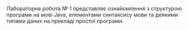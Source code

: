 Лабораторна робота № 1 представляє ознайомлення з структурою програми на мові Java,
елементами синтаксису мови та деякими типами даних на прикладі простої
програми.
